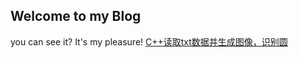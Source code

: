 ## Welcome to my Blog
you can see it?
It's my pleasure!
[C++读取txt数据并生成图像，识别圆](yangli-os.github.io "C++读取txt数据并生成图像，识别圆")
